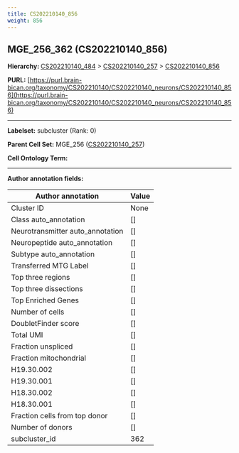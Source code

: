 ```yaml
---
title: CS202210140_856
weight: 856
---
```

## MGE_256_362 (CS202210140_856)
<b>Hierarchy: </b>
[CS202210140_484](../CS202210140_484) >
[CS202210140_257](../CS202210140_257) >
[CS202210140_856](../CS202210140_856)

**PURL:** [https://purl.brain-bican.org/taxonomy/CS202210140/CS202210140_neurons/CS202210140_856](https://purl.brain-bican.org/taxonomy/CS202210140/CS202210140_neurons/CS202210140_856)

---


**Labelset:** subcluster (Rank: 0)

**Parent Cell Set:** MGE_256 ([CS202210140_257](../CS202210140_257))



**Cell Ontology Term:** 

[MARKER GENES.]: #


---

[TRANSFERRED ANNOTATIONS.]: #


[AUTHOR ANNOTATION FIELDS.]: #


**Author annotation fields:**

| Author annotation | Value |
|-------------------|-------|
|Cluster ID|None|
|Class auto_annotation|[]|
|Neurotransmitter auto_annotation|[]|
|Neuropeptide auto_annotation|[]|
|Subtype auto_annotation|[]|
|Transferred MTG Label|[]|
|Top three regions|[]|
|Top three dissections|[]|
|Top Enriched Genes|[]|
|Number of cells|[]|
|DoubletFinder score|[]|
|Total UMI|[]|
|Fraction unspliced|[]|
|Fraction mitochondrial|[]|
|H19.30.002|[]|
|H19.30.001|[]|
|H18.30.002|[]|
|H18.30.001|[]|
|Fraction cells from top donor|[]|
|Number of donors|[]|
|subcluster_id|362|
